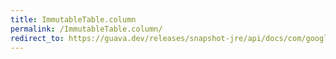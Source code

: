 ```yaml
---
title: ImmutableTable.column
permalink: /ImmutableTable.column/
redirect_to: https://guava.dev/releases/snapshot-jre/api/docs/com/google/common/collect/ImmutableTable.html#column-C-
---
```

